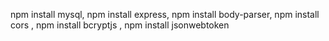 npm install mysql,
npm install express,
npm install body-parser,
npm install cors ,
npm install bcryptjs ,
npm install jsonwebtoken
